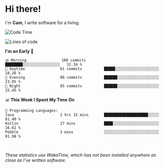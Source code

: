 # Hi there!
I'm **Cam**, I write software for a living.

<!--START_SECTION:waka-->
![Code Time](http://img.shields.io/badge/Code%20Time-343%20hrs%2019%20mins-blue)

![Lines of code](https://img.shields.io/badge/From%20Hello%20World%20I%27ve%20Written-96.2%20thousand%20lines%20of%20code-blue)

**I'm an Early 🐤** 

```text
🌞 Morning                108 commits         ████████░░░░░░░░░░░░░░░░░   32.34 % 
🌆 Daytime                61 commits          █████░░░░░░░░░░░░░░░░░░░░   18.26 % 
🌃 Evening                80 commits          ██████░░░░░░░░░░░░░░░░░░░   23.95 % 
🌙 Night                  85 commits          ██████░░░░░░░░░░░░░░░░░░░   25.45 % 
```


📊 **This Week I Spent My Time On** 

```text
💬 Programming Languages: 
Java                     2 hrs 15 mins       ████████████████████░░░░░   81.40 % 
Kotlin                   27 mins             ████░░░░░░░░░░░░░░░░░░░░░   16.62 % 
Pebble                   3 mins              ░░░░░░░░░░░░░░░░░░░░░░░░░   01.98 % 
```


<!--END_SECTION:waka-->

<br>

_These statistics use WakaTime, which has not been installed anywhere as close as I've written software._
